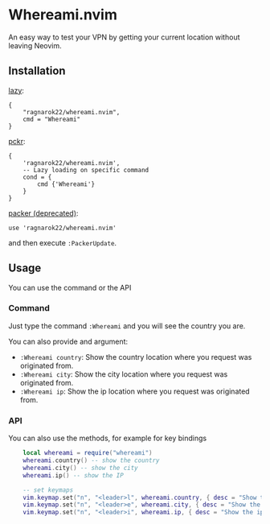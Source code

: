 # Whereami.nvim
An easy way to test your VPN by getting your current location without leaving Neovim.

## Installation
[lazy](https://github.com/folke/lazy.nvim):

    {
        "ragnarok22/whereami.nvim",
        cmd = "Whereami"
    }

[pckr](https://github.com/lewis6991/pckr.nvim):

    {
        'ragnarok22/whereami.nvim',
        -- Lazy loading on specific command
        cond = {
            cmd {'Whereami'}
        }
    }

[packer (deprecated)](https://github.com/wbthomason/packer.nvim):

    use 'ragnarok22/whereami.nvim'
and then execute `:PackerUpdate`.

## Usage
You can use the command or the API

### Command
Just type the command `:Whereami` and you will see the country you are.

You can also provide and argument:

- `:Whereami country`: Show the country location where you request was originated from.
- `:Whereami city`: Show the city location where you request was originated from.
- `:Whereami ip`: Show the ip location where you request was originated from.

### API
You can also use the methods, for example for key bindings

```lua
    local whereami = require("whereami")
    whereami.country() -- show the country
    whereami.city() -- show the city
    whereami.ip() -- show the IP

    -- set keymaps
    vim.keymap.set("n", "<leader>l", whereami.country, { desc = "Show the country" })
    vim.keymap.set("n", "<leader>e", whereami.city, { desc = "Show the city" })
    vim.keymap.set("n", "<leader>i", whereami.ip, { desc = "Show the ip" })
```
